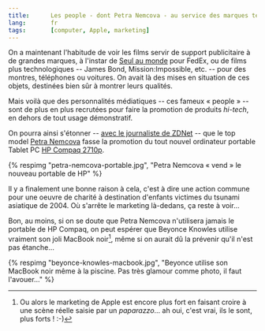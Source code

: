 ```yaml
---
title:      Les people - dont Petra Nemcova - au service des marques technologiques
lang:       fr
tags:       [computer, Apple, marketing]
---
```


On a maintenant l'habitude de voir les films servir de support publicitaire à de grandes marques, à l'instar de [Seul au monde](/2001/02/seul-au-monde-cast-away.html) pour FedEx, ou de films plus technologiques -- James Bond, Mission:Impossible, etc. -- pour des montres, téléphones ou voitures. On avait là des mises en situation de ces objets, destinées bien sûr à montrer leurs qualités.


Mais voilà que des personnalités médiatiques -- ces fameux « people » -- sont de plus en plus recrutées pour faire la promotion de produits *hi-tech*, en dehors de tout usage démonstratif.

On pourra ainsi s'étonner -- [avec le journaliste de ZDNet](http://community.zdnet.co.uk/blog/0,1000000567,10005368o-2000331760b,00.htm) -- que le top model [Petra Nemcova](http://www.petranemcova.org/) fasse la promotion du tout nouvel ordinateur portable Tablet PC [HP Compaq 2710p](http://www.tabletpccorner.net/content/view/2811/27/).

{% respimg "petra-nemcova-portable.jpg", "Petra Nemcova « vend » le nouveau portable de HP" %}

Il y a finalement une bonne raison à cela, c'est à dire une action commune pour une oeuvre de charité à destination d'enfants victimes du tsunami asiatique de 2004. Où s'arrête le marketing là-dedans, ça reste à voir…

Bon, au moins, si on se doute que Petra Nemcova n'utilisera jamais le portable de HP Compaq, on peut espérer que Beyonce Knowles utilise vraiment son joli MacBook noir[^1], même si on aurait dû la prévenir qu'il n'est pas étanche…

{% respimg "beyonce-knowles-macbook.jpg", "Beyonce utilise son MacBook noir même à la piscine. Pas très glamour comme photo, il faut l'avouer…" %}

[^1]: Ou alors le marketing de Apple est encore plus fort en faisant croire à une scène réelle saisie par un *paparazzo*… ah oui, c'est vrai, ils le sont, plus forts ! :-)
